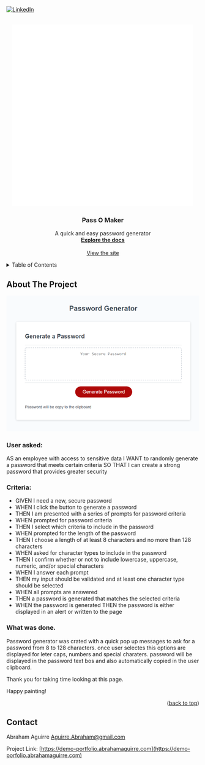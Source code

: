 <div id="top"><div>
<!--
*** This is the Readme for the Password Generator
***  
-->

<!-- Project Shields -->

[![LinkedIn][linkedin-shield]][linkedin-url]

<!-- Project Logo -->
<br />
<div align="center">
    <a href="https://aaguirre7.github.io/pass-o-maker/">
        <img src="./assets/images/logo.png" alt="passwor-lock">
    <a/>
    <h3 align="center">
        Pass O Maker
    </h3>
    <p align="center">
        A quick and easy password generator
        <br />
        <a href="https://github.com/aaguirre7/pass-o-maker">
            <strong>Explore the docs</strong>
        </a>
        <br />
        <br />
        <a href="https://aaguirre7.github.io/pass-o-maker/">
            View the site
        </a>
    </p>
</div>

<!-- TABLE OF CONTENTS -->
<details>
  <summary>Table of Contents</summary>
  <ol>
    <li>
      <a href="#about-the-project">About The Project</a>
    </li>
    <li>
        <a href="#contact">Contact</a>
    </li>

  </ol>
</details>

<!-- ABOUT THE PROJECT -->
## About The Project 

[![Product Name Screen Shot][product-screenshot]](./assets/images/screenshot.png)

### User asked:

AS an employee with access to sensitive data
I WANT to randomly generate a password that meets certain criteria
SO THAT I can create a strong password that provides greater security

### Criteria:

* GIVEN I need a new, secure password 
* WHEN I click the button to generate a password 
* THEN I am presented with a series of prompts for password criteria 
* WHEN prompted for password criteria 
* THEN I select which criteria to include in the password
* WHEN prompted for the length of the password
* THEN I choose a length of at least 8 characters and no more than 128 characters
* WHEN asked for character types to include in the password
* THEN I confirm whether or not to include lowercase, uppercase, numeric, and/or special characters
* WHEN I answer each prompt
* THEN my input should be validated and at least one character type should be selected
* WHEN all prompts are answered
* THEN a password is generated that matches the selected criteria
* WHEN the password is generated
THEN the password is either displayed in an alert or written to the page

### What was done.

Password generator was crated with a quick pop up messages to ask for a password from 8 to 128 characters. once user selectes this options are displayed for leter caps, numbers and special charaters. 
password will be displayed in the password text bos and also automatically copied in the user clipboard. 


Thank you for taking time looking at this page.

Happy painting!


<p align="right">(<a href="#top">back to top</a>)</p>

<!-- CONTACT -->
## Contact

Abraham Aguirre Aguirre.Abraham@gmail.com

Project Link: [https://demo-portfolio.abrahamaguirre.com](https://demo-porfolio.abrahamaguirre.com)

<!-- MARKDOWN LINKS & IMAGES -->
[linkedin-shield]: https://img.shields.io/badge/-LinkedIn-black.svg?style=for-the-badge&logo=linkedin&colorB=555
[linkedin-url]: https://www.linkedin.com/in/abraham-aguirre-1b237293/
[product-screenshot]: ./assets/images/screenshot.png
